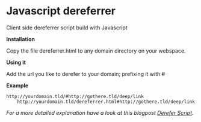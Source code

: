 Javascript dereferrer
===============================

Client side dereferrer script build with Javascript

__Installation__

Copy the file dereferrer.html to any domain directory on your webspace.

__Using it__

Add the url you like to derefer to your domain; prefixing it with #

__Example__

    http://yourdomain.tld/#http://gothere.tld/deep/link
		http://yourdomain.tld/dereferrer.html#http://gothere.tld/deep/link

*For a more detailed explanation have a look at this blogpost [Derefer Script]( http://www.naden.de/blog/javascript-dereferrer).*
